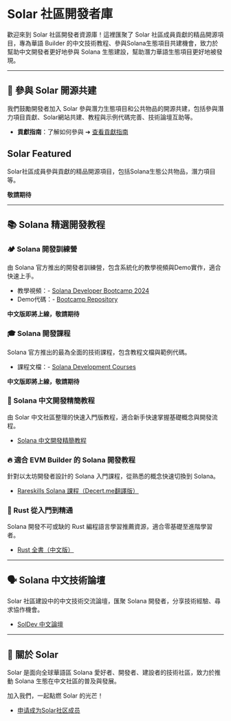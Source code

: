 # Solar 社區開發者庫

歡迎來到 Solar 社區開發者資源庫！這裡匯聚了 Solar 社區成員貢獻的精品開源項目，專為華語 Builder 的中文技術教程、參與Solana生態項目共建機會，致力於幫助中文開發者更好地參與 Solana 生態建設，幫助潛力華語生態項目更好地被發現。

---

## 🤝 參與 Solar 開源共建

我們鼓勵開發者加入 Solar 參與潛力生態項目和公共物品的開源共建，包括參與潛力項目貢獻、Solar網站共建、教程與示例代碼完善、技術論壇互助等。

- **貢獻指南**：了解如何參與 ➔ [查看貢獻指南](CONTRIBUTING.md)

## Solar Featured 

Solar社區成員參與貢獻的精品開源項目，包括Solana生態公共物品，潛力項目等。

**敬請期待**

---

## 📚 Solana 精選開發教程

### 🏕️ Solana 開發訓練營
由 Solana 官方推出的開發者訓練營，包含系統化的教學視頻與Demo實作，適合快速上手。

- 教學視頻：- [Solana Developer Bootcamp 2024](https://www.youtube.com/watch?v=amAq-WHAFs8&list=PLilwLeBwGuK7HN8ZnXpGAD9q6i4syhnVc&index=1)
- Demo代碼：- [Bootcamp Repository](https://github.com/solana-developers/developer-bootcamp-2024)

**中文版即將上線，敬請期待**

### 🎓 Solana 開發課程
Solana 官方推出的最為全面的技術課程，包含教程文檔與範例代碼。

- 課程文檔：- [Solana Development Courses](https://solana.com/developers/courses)

**中文版即將上線，敬請期待**

### 📖 Solana 中文開發精簡教程
由 Solar 中文社區整理的快速入門版教程，適合新手快速掌握基礎概念與開發流程。

- [Solana 中文開發精簡教程](https://www.solanazh.com/)

### 🔥 適合 EVM Builder 的 Solana 開發教程
針對以太坊開發者設計的 Solana 入門課程，從熟悉的概念快速切換到 Solana。

- [Rareskills Solana 課程（Decert.me翻譯版）](https://decert.me/tutorial/rareskills-solana-course/)

### 🦀 Rust 從入門到精通
Solana 開發不可或缺的 Rust 編程語言學習推薦資源，適合零基礎至進階學習者。

- [Rust 全書（中文版）](https://course.rs/about-book.html)

---

## 🗣️ Solana 中文技術論壇

Solar 社區建設中的中文技術交流論壇，匯聚 Solana 開發者，分享技術經驗、尋求協作機會。

- [SolDev 中文論壇](https://soldev.cn/)

---

## 🚀 關於 Solar

Solar 是面向全球華語區 Solana 愛好者、開發者、建設者的技術社區，致力於推動 Solana 生態在中文社區的普及與發展。

加入我們，一起點燃 Solar 的光芒！

- [申请成为Solar社区成员](https://docs.google.com/forms/u/1/d/e/1FAIpQLSdwQOjHyctNqpP4FlE6G_tSPUdpWwnIqqGp4SY7CThyfxByIA/viewform?usp=send_form)

